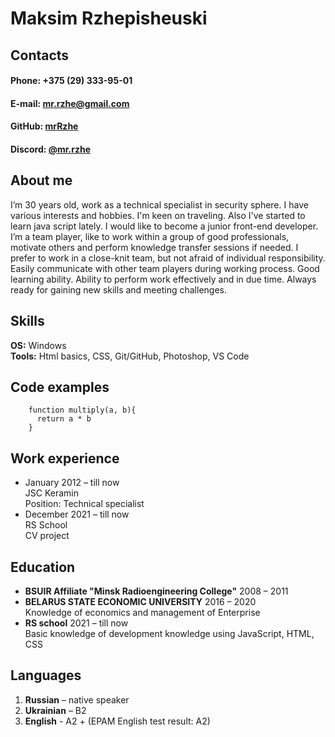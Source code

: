 Maksim Rzhepisheuski
====================
Contacts
---------------
#### **Phone:**   +375 (29) 333-95-01  ####
#### **E-mail:**  mr.rzhe@gmail.com ####
#### **GitHub:**  [mrRzhe](https://github.com/mrRzhe)  ####
#### **Discord:** [@mr.rzhe](https://discord.com/channels/@mr.rzhe) ####

About me
--------------
I’m 30 years old, work as a technical specialist in security sphere. I have various interests and hobbies. I'm keen on traveling. Also I've started to learn java script lately. I would like to become a junior front-end developer.   
I’m a team player, like to work within a group of good professionals, motivate others and perform knowledge transfer sessions if needed. I prefer to work in a close-knit team, but not afraid of individual responsibility. Easily communicate with other team players during working process. Good learning ability. Ability to perform work effectively and in due time. Always ready for gaining new skills and meeting challenges.

Skills
-----------
**OS:**         Windows  
**Tools:**      Html basics, CSS, Git/GitHub, Photoshop, VS Code


Code examples
--------------
```
    function multiply(a, b){
      return a * b
    }
```

Work experience	
-------------------------------
- January 2012 – till now  
    JSC Keramin  
    Position: Technical specialist 
- December 2021 – till now  
    RS School  
    CV project

Education
----------
- **BSUIR Affiliate "Minsk Radioengineering College"** 2008 – 2011
- **BELARUS STATE ECONOMIC UNIVERSITY** 2016 – 2020  
Knowledge of economics and management of Enterprise
- **RS school** 2021 – till now  
Basic knowledge of development knowledge using JavaScript, HTML, CSS

Languages
---------
1. **Russian**      – native speaker
2. **Ukrainian**    – B2
3. **English**      - A2 + (EPAM English test result: A2)
